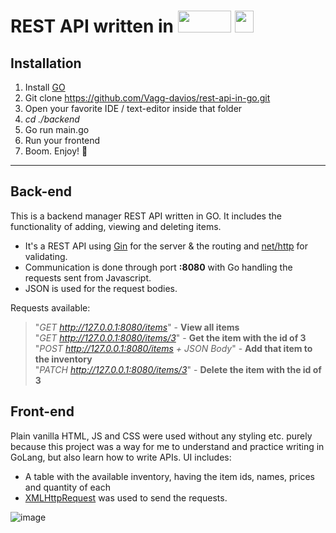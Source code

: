 # REST API written in <img src="https://user-images.githubusercontent.com/101106849/192489171-0445c9b5-8aa4-4b72-828f-793232d02cfd.png" width="85" height="35" /> <img src="https://user-images.githubusercontent.com/101106849/192488357-bb6df28e-5e63-426a-9ea6-54a03a28fc6a.png" width="30" height="35" />

## Installation

1. Install [GO](https://go.dev/dl/)
2. Git clone https://github.com/Vagg-davios/rest-api-in-go.git
3. Open your favorite IDE / text-editor inside that folder
4. *cd ./backend*
5. Go run main.go
6. Run your frontend
7. Boom. Enjoy! 🎉

<hr>

## Back-end
This is a backend manager REST API written in GO. It includes the functionality of adding, viewing and deleting items.

- It's a REST API using [Gin](https://pkg.go.dev/github.com/gin-gonic/gin@v1.8.1) for the server & the routing and [net/http](https://pkg.go.dev/net/http) for validating. 
- Communication is done through port **:8080** with Go handling the requests sent from Javascript.
- JSON is used for the request bodies. <br>

Requests available: <br>

> "*GET http://127.0.0.1:8080/items*" - **View all items** <br>
> "*GET http://127.0.0.1:8080/items/3*" - **Get the item with the id of 3** <br>
> "*POST http://127.0.0.1:8080/items + JSON Body*" - **Add that item to the inventory** <br>
> "*PATCH http://127.0.0.1:8080/items/3*" - **Delete the item with the id of 3**

## Front-end
Plain vanilla HTML, JS and CSS were used without any styling etc. purely because this project was a way for me to understand and practice writing in GoLang, but also learn how to write APIs.
UI includes:

- A table with the available inventory, having the item ids, names, prices and quantity of each
- [XMLHttpRequest](https://developer.mozilla.org/en-US/docs/Web/API/XMLHttpRequest) was used to send the requests.

![image](https://user-images.githubusercontent.com/101106849/192492484-187f769c-d11c-4bec-ba47-5ac27667f6c6.png)


